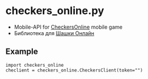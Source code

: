 # checkers_online.py
- Mobile-API for [CheckersOnline](https://play.google.com/store/apps/details?id=com.rstgames.checkers) mobile game
- Библиотека для [Шашки Онлайн](https://play.google.com/store/apps/details?id=com.rstgames.checkers)

## Example
```py3
import checkers_online
checlient = checkers_online.CheckersClient(token="")
```
